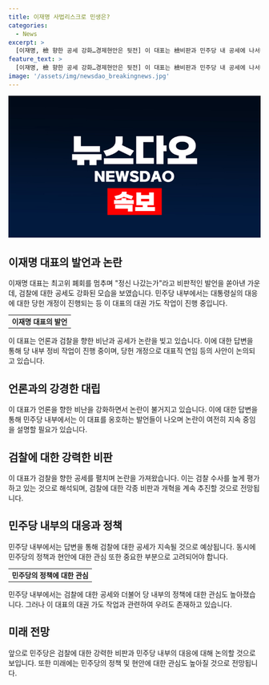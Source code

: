 ```yaml
---
title: 이재명 사법리스크로 민생은?
categories:
  - News
excerpt: >
  [이재명, 檢 향한 공세 강화…경제현안은 뒷전] 이 대표는 檢비판과 민주당 내 공세에 나서며 주목받고 있지만, 경제 현안은 관심을 잃고 있다. 종부세 완화 등 경제 문제에 민주당이 먼저 꺼냈으나, 이 대표의 검찰 비판에 중점을 둔 상황. 당 내부에서는 당헌 개정과 대표직 연임 등 대권 가도 작업이 진행 중. 그러나 대중은 대표직 연임에 대해 부정적인 반응을 보이는 것으로 나타남. 민주당의 공세는 지속될 전망. 경제 현안보다는 사법 리스크와 정치적 공세가 관심을 끌고 있음. (150자)
feature_text: >
  [이재명, 檢 향한 공세 강화…경제현안은 뒷전] 이 대표는 檢비판과 민주당 내 공세에 나서며 주목받고 있지만, 경제 현안은 관심을 잃고 있다. 종부세 완화 등 경제 문제에 민주당이 먼저 꺼냈으나, 이 대표의 검찰 비판에 중점을 둔 상황. 당 내부에서는 당헌 개정과 대표직 연임 등 대권 가도 작업이 진행 중. 그러나 대중은 대표직 연임에 대해 부정적인 반응을 보이는 것으로 나타남. 민주당의 공세는 지속될 전망. 경제 현안보다는 사법 리스크와 정치적 공세가 관심을 끌고 있음. (150자)
image: '/assets/img/newsdao_breakingnews.jpg'
---
```


<p><img src="/assets/img/newsdao_breakingnews.jpg" alt="firstkoreanews 속보" /></p>

<h2 data-ke-size="size26">이재명 대표의 발언과 논란</h2>

<p data-ke-size="size16">이재명 대표는 최고위 폐회를 멈추며 "정신 나갔는가"라고 비판적인 발언을 쏟아낸 가운데, 검찰에 대한 공세도 강화된 모습을 보였습니다. 민주당 내부에서는 대통령실의 대응에 대한 당헌 개정이 진행되는 등 이 대표의 대권 가도 작업이 진행 중입니다.</p>

<table>
  <tr>
    <td style="text-align: center; height: 17px;"><b>이재명 대표의 발언</b></td>
  </tr>
</table>

<p data-ke-size="size16">이 대표는 언론과 검찰을 향한 비난과 공세가 논란을 빚고 있습니다. 이에 대한 답변을 통해 당 내부 정비 작업이 진행 중이며, 당헌 개정으로 대표직 연임 등의 사안이 논의되고 있습니다.</p>

<h2 data-ke-size="size26">언론과의 강경한 대립</h2>

<p data-ke-size="size16">이 대표가 언론을 향한 비난을 강화하면서 논란이 불거지고 있습니다. 이에 대한 답변을 통해 민주당 내부에서는 이 대표를 옹호하는 발언들이 나오며 논란이 여전히 지속 중임을 설명할 필요가 있습니다.</p>

<h2 data-ke-size="size26">검찰에 대한 강력한 비판</h2>

<p data-ke-size="size16">이 대표가 검찰을 향한 공세를 펼치며 논란을 가져왔습니다. 이는 검찰 수사를 높게 평가하고 있는 것으로 해석되며, 검찰에 대한 각종 비판과 개혁을 계속 추진할 것으로 전망됩니다.</p>

<h2 data-ke-size="size26">민주당 내부의 대응과 정책</h2>

<p data-ke-size="size16">민주당 내부에서는 답변을 통해 검찰에 대한 공세가 지속될 것으로 예상됩니다. 동시에 민주당의 정책과 현안에 대한 관심 또한 중요한 부분으로 고려되어야 합니다.</p>

<table>
  <tr>
    <td style="text-align: center; height: 17px;"><b>민주당의 정책에 대한 관심</b></td>
  </tr>
</table>

<p data-ke-size="size16">민주당 내부에서는 검찰에 대한 공세와 더불어 당 내부의 정책에 대한 관심도 높아졌습니다. 그러나 이 대표의 대권 가도 작업과 관련하여 우려도 존재하고 있습니다.</p>

<h2 data-ke-size="size26">미래 전망</h2>

<p data-ke-size="size16">앞으로 민주당은 검찰에 대한 강력한 비판과 민주당 내부의 대응에 대해 논의할 것으로 보입니다. 또한 미래에는 민주당의 정책 및 현안에 대한 관심도 높아질 것으로 전망됩니다.</p>

